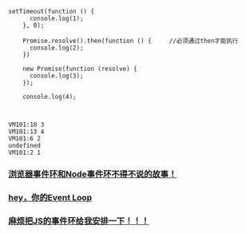 ```
setTimeout(function () {
      console.log(1);
    }, 0);
    
    Promise.resolve().then(function () {     //必须通过then才能执行
      console.log(2);
    })
    
    new Promise(function (resolve) {
      console.log(3);
    });
    
    console.log(4);
    

 
VM101:10 3
VM101:13 4
VM101:6 2
undefined
VM101:2 1
```
### [浏览器事件环和Node事件环不得不说的故事！](https://juejin.im/post/5b5f365e6fb9a04fa8673f97)
### [hey，你的Event Loop](https://juejin.im/post/5b63b4cb6fb9a04fb4017f5a)
### [麻烦把JS的事件环给我安排一下！！！](https://juejin.im/post/5b69b07d6fb9a04f86065596)
